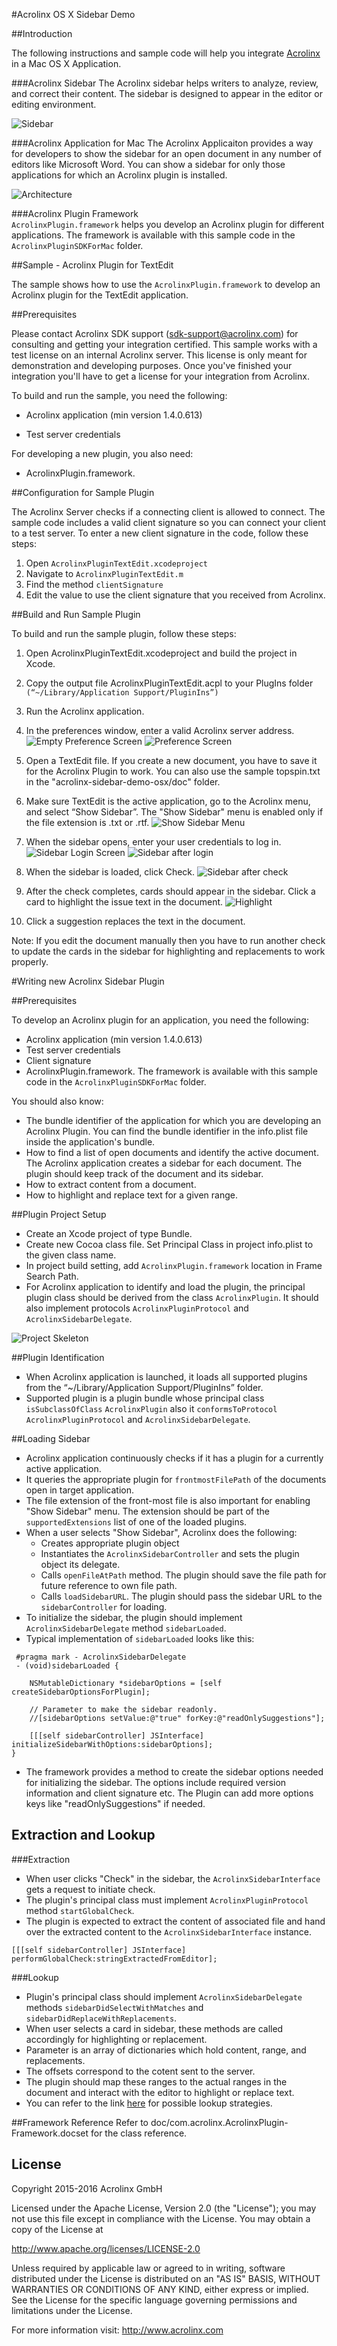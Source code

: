 #Acrolinx OS X Sidebar Demo  

##Introduction

The following instructions and sample code will help you integrate [Acrolinx](http://www.acrolinx.com/) in a Mac OS X Application. 

###Acrolinx Sidebar
The Acrolinx sidebar helps writers to analyze, review, and correct their content. The sidebar is designed to appear in the editor or editing environment. 

![Sidebar](./doc/AcrolinxSidebar.png)

###Acrolinx Application for Mac
The Acrolinx Applicaiton provides a way for developers to show the sidebar for an open document in any number of editors like Microsoft Word. You can show a sidebar for only those applications for which an Acrolinx plugin is installed. 

![Architecture](./doc/ArcrolinxAppArc.png)

###Acrolinx Plugin Framework  
`AcrolinxPlugin.framework` helps you develop an Acrolinx plugin for different applications. The framework is available with this sample code in the `AcrolinxPluginSDKForMac` folder.

##Sample - Acrolinx Plugin for TextEdit


The sample shows how to use the `AcrolinxPlugin.framework` to develop an Acrolinx plugin for the TextEdit application.

##Prerequisites

Please contact Acrolinx SDK support (sdk-support@acrolinx.com) for consulting and getting your integration certified. This sample works with a test license on an internal Acrolinx server. This license is only meant for demonstration and developing purposes. Once you've finished your integration you'll have to get a license for your integration from Acrolinx.

To build and run the sample, you need the following:

* Acrolinx application (min version 1.4.0.613)

* Test server credentials

For developing a new plugin, you also need:

* AcrolinxPlugin.framework. 


##Configuration for Sample Plugin

The Acrolinx Server checks if a connecting client is allowed to connect. The sample code includes a valid client signature so you can connect your client to a test server. To enter a new client signature in the code, follow these steps:

1. Open `AcrolinxPluginTextEdit.xcodeproject` 
2. Navigate to `AcrolinxPluginTextEdit.m` 
3. Find the method `clientSignature`
4. Edit the value to use the client signature that you received from Acrolinx. 


##Build and Run Sample Plugin


To build and run the sample plugin, follow these steps: 

1. Open AcrolinxPluginTextEdit.xcodeproject and build the project in Xcode.
2. Copy the output file AcrolinxPluginTextEdit.acpl to your PlugIns folder `(“~/Library/Application Support/PluginIns”)`
3. Run the Acrolinx application. 
4. In the preferences window, enter a valid Acrolinx server address.
![Empty Preference Screen](./doc/PreferenceEmpty.png)
![Preference Screen](./doc/PreferenceWithValidServer.png)

5. Open a TextEdit file. If you create a new document, you have to save it for the Acrolinx Plugin to work. You can also use the sample topspin.txt in the "acrolinx-sidebar-demo-osx/doc" folder. 

6. Make sure TextEdit is the active application, go to the Acrolinx menu, and select “Show Sidebar”. The "Show Sidebar" menu is enabled only if the file extension is .txt or .rtf.
![Show Sidebar Menu](./doc/AcrolinxMenu.png)
7. When the sidebar opens, enter your user credentials to log in. 
![Sidebar Login Screen](./doc/SidebarLogin.png)
![Sidebar after login](./doc/SidebarLoaded.png)
8. When the sidebar is loaded, click Check.
![Sidebar after check](./doc/SidebarAfterCheck.png)
9. After the check completes, cards should appear in the sidebar. Click a card to highlight the issue text in the document.
![Highlight](./doc/Highlight.png)
10. Click a suggestion replaces the text in the document. 

Note: If you edit the document manually then you have to run another check to update the cards in the sidebar for  highlighting and replacements to work properly. 

#Writing new Acrolinx Sidebar Plugin

##Prerequisites

To develop an Acrolinx plugin for an application, you need the following:

* Acrolinx application (min version 1.4.0.613)
* Test server credentials
* Client signature
* AcrolinxPlugin.framework. The framework is available with this sample code in the `AcrolinxPluginSDKForMac` folder.

You should also know:

* The bundle identifier of the application for which you are developing an Acrolinx Plugin. You can find the bundle identifier in the info.plist file inside the application's bundle.
* How to find a list of open documents and identify the active document. The Acrolinx application creates a sidebar for each document. The plugin should keep track of the document and its sidebar.
* How to extract content from a document.
* How to highlight and replace text for a given range.

##Plugin Project Setup

* Create an Xcode project of type Bundle.
* Create new Cocoa class file. Set Principal Class in project info.plist to the given class name.
* In project build setting, add `AcrolinxPlugin.framework` location in Frame Search Path.
* For Acrolinx application to identify and load the plugin, the principal plugin class should be derived from the class `AcrolinxPlugin`. It should also implement protocols `AcrolinxPluginProtocol` and `AcrolinxSidebarDelegate`.

![Project Skeleton](./doc/CodeSkeleton1.png)

##Plugin Identification

* When Acrolinx application is launched, it loads all supported plugins from the “~/Library/Application Support/PluginIns” folder.
* Supported plugin is a plugin bundle whose principal
class `isSubclassOfClass` `AcrolinxPlugin` also it `conformsToProtocol` `AcrolinxPluginProtocol` and `AcrolinxSidebarDelegate`.

##Loading Sidebar

* Acrolinx application continuously checks if it has a plugin for a currently active application. 
* It queries the appropriate plugin for `frontmostFilePath` of the documents open in target application. 
* The file extension of the front-most file is also important for enabling "Show Sidebar" menu. The extension should be part of the `supportedExtensions` list of one of the loaded plugins. 
* When a user selects "Show Sidebar", Acrolinx does the following: 
	* Creates appropriate plugin object
	* Instantiates the `AcrolinxSidebarController` and sets the plugin object its delegate.
	* Calls `openFileAtPath` method. The plugin should save the file path for future reference to own file path.
	* Calls `loadSidebarURL`. The plugin should pass the sidebar URL to the `sidebarController` for loading.
*  To initialize the sidebar, the plugin should implement `AcrolinxSidebarDelegate` method `sidebarLoaded`.
*  Typical implementation of `sidebarLoaded` looks like this:
  

```
 #pragma mark - AcrolinxSidebarDelegate
 - (void)sidebarLoaded {
    
    NSMutableDictionary *sidebarOptions = [self createSidebarOptionsForPlugin];
    
    // Parameter to make the sidebar readonly.
    //[sidebarOptions setValue:@"true" forKey:@"readOnlySuggestions"];
    
    [[[self sidebarController] JSInterface] initializeSidebarWithOptions:sidebarOptions];
}
```    

* The framework provides a method to create the sidebar options needed for initializing the sidebar. The options include required version information and client signature etc. The Plugin can add more options keys like "readOnlySuggestions" if needed.

## Extraction and Lookup

###Extraction 

* When user clicks "Check" in the sidebar, the `AcrolinxSidebarInterface` gets a request to initiate check. 
* The plugin's principal class must implement `AcrolinxPluginProtocol` method `startGlobalCheck`. 
* The plugin is expected to extract the content of associated file and hand over the extracted content to the  `AcrolinxSidebarInterface` instance. 
```
[[[self sidebarController] JSInterface] performGlobalCheck:stringExtractedFromEditor];
``` 

###Lookup

* Plugin's principal class should implement `AcrolinxSidebarDelegate` methods `sidebarDidSelectWithMatches` and `sidebarDidReplaceWithReplacements`.
* When user selects a card in sidebar, these methods are called accordingly for highlighting or replacement. 
* Parameter is an array of dictionaries which hold content, range, and replacements. 
* The offsets correspond to the cotent sent to the server. 
* The plugin should map these ranges to the actual ranges in the document and interact with the editor to highlight or replace text.
* You can refer to the link [here](https://cdn.rawgit.com/acrolinx/acrolinx-sidebar-demo/v0.3.37/doc/pluginDoc/interfaces/_plugin_interfaces_.acrolinxplugin.html#selectranges) for possible lookup strategies.

##Framework Reference
Refer to doc/com.acrolinx.AcrolinxPlugin-Framework.docset for the class reference.


## License

Copyright 2015-2016 Acrolinx GmbH

Licensed under the Apache License, Version 2.0 (the "License");
you may not use this file except in compliance with the License.
You may obtain a copy of the License at

http://www.apache.org/licenses/LICENSE-2.0

Unless required by applicable law or agreed to in writing, software
distributed under the License is distributed on an "AS IS" BASIS,
WITHOUT WARRANTIES OR CONDITIONS OF ANY KIND, either express or implied.
See the License for the specific language governing permissions and
limitations under the License.

For more information visit: http://www.acrolinx.com

